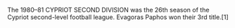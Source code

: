 The 1980–81 CYPRIOT SECOND DIVISION was the 26th season of the Cypriot second-level football league. Evagoras Paphos won their 3rd title.[1]
